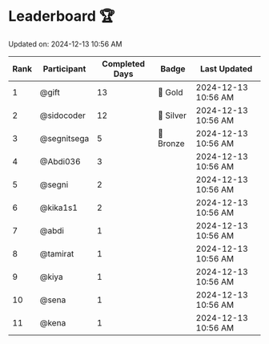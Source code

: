 # Leaderboard 🏆

Updated on: 2024-12-13 10:56 AM

| Rank | Participant       | Completed Days | Badge      | Last Updated         |
|------|-------------------|----------------|------------|----------------------|
| 1    | @gift             | 13             | 🏅 Gold     | 2024-12-13 10:56 AM |
| 2    | @sidocoder        | 12             | 🥈 Silver   | 2024-12-13 10:56 AM |
| 3    | @segnitsega       | 5              | 🥉 Bronze   | 2024-12-13 10:56 AM |
| 4    | @Abdi036          | 3              |            | 2024-12-13 10:56 AM |
| 5    | @segni            | 2              |            | 2024-12-13 10:56 AM |
| 6    | @kika1s1          | 2              |            | 2024-12-13 10:56 AM |
| 7    | @abdi             | 1              |            | 2024-12-13 10:56 AM |
| 8    | @tamirat          | 1              |            | 2024-12-13 10:56 AM |
| 9    | @kiya             | 1              |            | 2024-12-13 10:56 AM |
| 10   | @sena             | 1              |            | 2024-12-13 10:56 AM |
| 11   | @kena             | 1              |            | 2024-12-13 10:56 AM |
